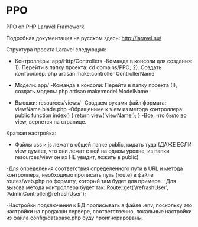 # PPO
PPO on PHP Laravel Framework

Подробная документация на русском здесь: http://laravel.su/

Структура проекта Laravel следующая:
  - Контроллеры: app/Http/Controllers
      -Команда в консоли для создания: 1). Перейти в папку проекта: cd domains/PPO; 
                                       2). Создать контроллер: php artisan make:controller ControllerName
  - Модели: app/
      -Команда в консоли: Перейти в папку проекта (!), создать модель: php artisan make:model ModelName
  
  - Вьюшки: resources/views/
      -Создаем руками файл формата: viewName.blade.php
      -Обращениме к view из метода контроллера: public function index() {
                                                    return view('viewName');
                                                }
      -Все, что было во view, вернется на странице.
      
Краткая настройка:
  - Файлы css и js лежат в общей папке public, кидать туда (ДАЖЕ ЕСЛИ view думает, что они лежат с ней на одном уровне, из папки resources/view он их НЕ увидит, ложить в public)
  
  -Для определения соответствия определенного пути в URL и метода контроллера, необходимо прописать путь (route) в файле routes/web.php по формату, который там будет для примера.
      -Для вызова метода контроллера будет так: Route::get('/refrashUser', 'AdminController@refrashUser');
      
  -Настройки подключения к БД прописывать в файле .env, поскольку это настройки на продакшн сервере, соответственно, локальные настройки из файла config/database.php буду проигнорированы.
